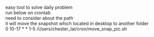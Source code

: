 easy tool to solve daily problem<br>
run below on crontab<br>
need to consider about the path<br>
it will move the snapshot which located in desktop to another folder<br>
0 10-17 * * 1-5 /Users/chester_lai/cron/move_snap_pic.sh<br>
